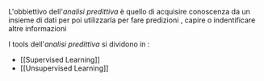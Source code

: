 
L'obbiettivo dell'*analisi predittiva* è quello di acquisire conoscenza da un insieme di dati per poi utilizzarla per fare predizioni , capire o indentificare altre informazioni

I tools dell'*analisi predittiva* si dividono in : 
+ [[Supervised Learning]]
+ [[Unsupervised Learning]]